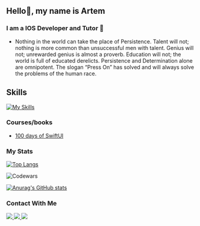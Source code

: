 ## Hello👋, my name is Artem
### I am a IOS Developer and Tutor 🐼
- Nothing in the world can take the place of Persistence. Talent will not; nothing is more common than unsuccessful men with talent. Genius will not; unrewarded genius is almost a proverb. Education will not; the world is full of educated derelicts. Persistence and Determination alone are omnipotent. The slogan “Press On” has solved and will always solve the problems of the human race.

## Skills

[![My Skills](https://skillicons.dev/icons?i=swift,py,js,firebase,docker,figma,pr&perline=4)](https://skillicons.dev)

### Courses/books
- [100 days of SwiftUI](https://www.hackingwithswift.com/100/swiftui)

### My Stats
[![Top Langs](https://github-readme-stats.vercel.app/api/top-langs/?username=O4ertO)](https://github.com/anuraghazra/github-readme-stats)



![Codewars](https://www.codewars.com/users/O4ErtO/badges/small)

[![Anurag's GitHub stats](https://github-readme-stats.vercel.app/api?username=O4ertO)](https://github.com/anuraghazra/github-readme-stats)

### Contact With Me
<div class="image-row">
   <a href="https://t.me/Astolas">
    <img src="https://img.shields.io/badge/Telegram-blue.svg?&style=for-the-badge&logo=telegram&logoColor=white" />
  </a>
  <a href="mailto:vekhin200631@gmaill.com">
    <img src="https://img.shields.io/badge/e‑mail-D14836.svg?style=for-the-badge&logo=GMail&logoColor=white" />
  </a>
  <a href="https://instagram.com/vekshiiinar">
    <img src="https://img.shields.io/badge/Instagram-white.svg?&style=for-the-badge&logo=instagram&logoColor=black" />
  </a>
</div>
